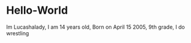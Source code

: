 # Hello-World
Im Lucashalady, I am 14 years old, Born on April 15 2005, 9th grade, I do wrestling  
